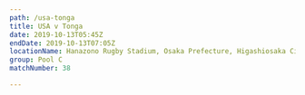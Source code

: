 ```yaml
---
path: /usa-tonga
title: USA v Tonga
date: 2019-10-13T05:45Z
endDate: 2019-10-13T07:05Z
locationName: Hanazono Rugby Stadium, Osaka Prefecture, Higashiosaka City
group: Pool C
matchNumber: 38

---
```

